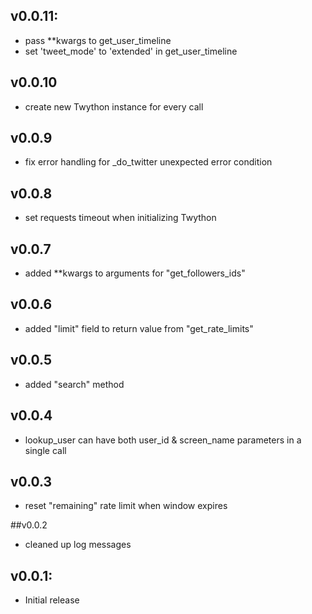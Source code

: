 ## v0.0.11:
* pass **kwargs to get_user_timeline
* set 'tweet_mode' to 'extended' in get_user_timeline

## v0.0.10
* create new Twython instance for every call

## v0.0.9
* fix error handling for _do_twitter unexpected error condition

## v0.0.8
* set requests timeout when initializing Twython

## v0.0.7
* added **kwargs to arguments for "get_followers_ids"

## v0.0.6
* added "limit" field to return value from "get_rate_limits"

## v0.0.5
* added "search" method

## v0.0.4

* lookup_user can have both user_id & screen_name parameters in a single call

## v0.0.3

* reset "remaining" rate limit when window expires


##v0.0.2

* cleaned up log messages


## v0.0.1:

* Initial release
